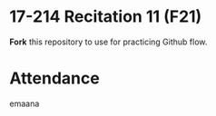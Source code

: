 # 17-214 Recitation 11 (F21)
**Fork** this repository to use for practicing Github flow.

# Attendance
emaana